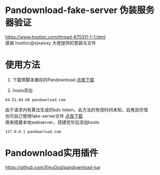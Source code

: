 # Pandownload-fake-server 伪装服务器验证
https://www.hostloc.com/thread-675311-1-1.html
<br>
感谢 hostloc@xjxaixxy 大佬提供的思路与文件
# 使用方法
1. 下载带脚本缓存的Pandownload
[点我下载](https://github.com/XinuGod/pandownload-fake-server/blob/master/PanDownload_add_temp.zip?raw=true)

2. hosts添加

```
64.52.84.68 pandownload.com
```

由于请求内有算法生成的bdc token，此方法的有效时间未知，且用且珍惜
<br>
也可自己使用fake-server文件
[点我下载](https://github.com/XinuGod/pandownload-fake-server/blob/master/PanDownload_fake_server.zip?raw=true)
<br>
用来搭建本地webserver，搭建完毕后添加hosts

```
127.0.0.1 pandownload.com
```

# Pandownload实用插件
https://github.com/XinuGod/pandownload-lua
